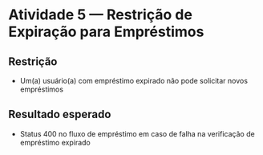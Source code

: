 # Atividade 5 — Restrição de Expiração para Empréstimos

## Restrição

- Um(a) usuário(a) com empréstimo expirado não pode solicitar novos empréstimos

## Resultado esperado

- Status 400 no fluxo de empréstimo em caso de falha na verificação de empréstimo expirado

